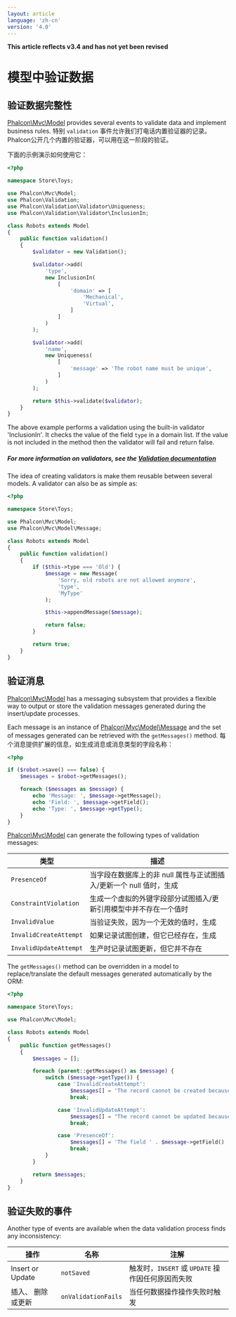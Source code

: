 ```yaml
---
layout: article
language: 'zh-cn'
version: '4.0'
---
```

**This article reflects v3.4 and has not yet been revised**

<a name='overview'></a>

# 模型中验证数据

<a name='data-integrity'></a>

## 验证数据完整性

[Phalcon\Mvc\Model](api/Phalcon_Mvc_Model) provides several events to validate data and implement business rules. 特别 `validation` 事件允许我们打电话内置验证器的记录。 Phalcon公开几个内置的验证器，可以用在这一阶段的验证。

下面的示例演示如何使用它：

```php
<?php

namespace Store\Toys;

use Phalcon\Mvc\Model;
use Phalcon\Validation;
use Phalcon\Validation\Validator\Uniqueness;
use Phalcon\Validation\Validator\InclusionIn;

class Robots extends Model
{
    public function validation()
    {
        $validator = new Validation();

        $validator->add(
            'type',
            new InclusionIn(
                [
                    'domain' => [
                        'Mechanical',
                        'Virtual',
                    ]
                ]
            )
        );

        $validator->add(
            'name',
            new Uniqueness(
                [
                    'message' => 'The robot name must be unique',
                ]
            )
        );

        return $this->validate($validator);
    }
}
```

The above example performs a validation using the built-in validator 'InclusionIn'. It checks the value of the field `type` in a domain list. If the value is not included in the method then the validator will fail and return false.

<h5 class='alert alert-warning'>For more information on validators, see the <a href="/4.0/en/validation">Validation documentation</a></h5>

The idea of creating validators is make them reusable between several models. A validator can also be as simple as:

```php
<?php

namespace Store\Toys;

use Phalcon\Mvc\Model;
use Phalcon\Mvc\Model\Message;

class Robots extends Model
{
    public function validation()
    {
        if ($this->type === 'Old') {
            $message = new Message(
                'Sorry, old robots are not allowed anymore',
                'type',
                'MyType'
            );

            $this->appendMessage($message);

            return false;
        }

        return true;
    }
}
```

<a name='messages'></a>

## 验证消息

[Phalcon\Mvc\Model](api/Phalcon_Mvc_Model) has a messaging subsystem that provides a flexible way to output or store the validation messages generated during the insert/update processes.

Each message is an instance of [Phalcon\Mvc\Model\Message](api/Phalcon_Mvc_Model_Message) and the set of messages generated can be retrieved with the `getMessages()` method. 每个消息提供扩展的信息，如生成消息或消息类型的字段名称：

```php
<?php

if ($robot->save() === false) {
    $messages = $robot->getMessages();

    foreach ($messages as $message) {
        echo 'Message: ', $message->getMessage();
        echo 'Field: ', $message->getField();
        echo 'Type: ', $message->getType();
    }
}
```

[Phalcon\Mvc\Model](api/Phalcon_Mvc_Model) can generate the following types of validation messages:

| 类型                     | 描述                                       |
| ---------------------- | ---------------------------------------- |
| `PresenceOf`           | 当字段在数据库上的非 null 属性与正试图插入/更新一个 null 值时，生成 |
| `ConstraintViolation`  | 生成一个虚拟的外键字段部分试图插入/更新引用模型中并不存在一个值时        |
| `InvalidValue`         | 当验证失败，因为一个无效的值时，生成                       |
| `InvalidCreateAttempt` | 如果记录试图创建，但它已经存在，生成                       |
| `InvalidUpdateAttempt` | 生产时记录试图更新，但它并不存在                         |

The `getMessages()` method can be overridden in a model to replace/translate the default messages generated automatically by the ORM:

```php
<?php

namespace Store\Toys;

use Phalcon\Mvc\Model;

class Robots extends Model
{
    public function getMessages()
    {
        $messages = [];

        foreach (parent::getMessages() as $message) {
            switch ($message->getType()) {
                case 'InvalidCreateAttempt':
                    $messages[] = 'The record cannot be created because it already exists';
                    break;

                case 'InvalidUpdateAttempt':
                    $messages[] = "The record cannot be updated because it doesn't exist";
                    break;

                case 'PresenceOf':
                    $messages[] = 'The field ' . $message->getField() . ' is mandatory';
                    break;
            }
        }

        return $messages;
    }
}
```

<a name='failed-events'></a>

## 验证失败的事件

Another type of events are available when the data validation process finds any inconsistency:

| 操作               | 名称                  | 注解                                 |
| ---------------- | ------------------- | ---------------------------------- |
| Insert or Update | `notSaved`          | 触发时，`INSERT` 或 `UPDATE` 操作因任何原因而失败 |
| 插入、 删除或更新        | `onValidationFails` | 当任何数据操作操作失败时触发                     |